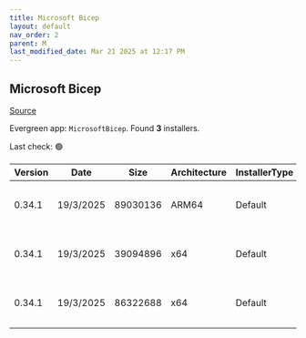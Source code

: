 ```yaml
---
title: Microsoft Bicep
layout: default
nav_order: 2
parent: M
last_modified_date: Mar 21 2025 at 12:17 PM
---
```


## Microsoft Bicep

[Source](https://docs.microsoft.com/en-us/azure/azure-resource-manager/bicep/overview)

Evergreen app: `MicrosoftBicep`. Found **3** installers.

Last check: 🟢

| Version | Date      | Size     | Architecture | InstallerType | Type | URI                                                                                                                                                                  |
| ------- | --------- | -------- | ------------ | ------------- | ---- | -------------------------------------------------------------------------------------------------------------------------------------------------------------------- |
| 0.34.1  | 19/3/2025 | 89030136 | ARM64        | Default       | exe  | [https://github.com/Azure/bicep/releases/download/v0.34.1/bicep-win-arm64.exe](https://github.com/Azure/bicep/releases/download/v0.34.1/bicep-win-arm64.exe)         |
| 0.34.1  | 19/3/2025 | 39094896 | x64          | Default       | exe  | [https://github.com/Azure/bicep/releases/download/v0.34.1/bicep-setup-win-x64.exe](https://github.com/Azure/bicep/releases/download/v0.34.1/bicep-setup-win-x64.exe) |
| 0.34.1  | 19/3/2025 | 86322688 | x64          | Default       | exe  | [https://github.com/Azure/bicep/releases/download/v0.34.1/bicep-win-x64.exe](https://github.com/Azure/bicep/releases/download/v0.34.1/bicep-win-x64.exe)             |

